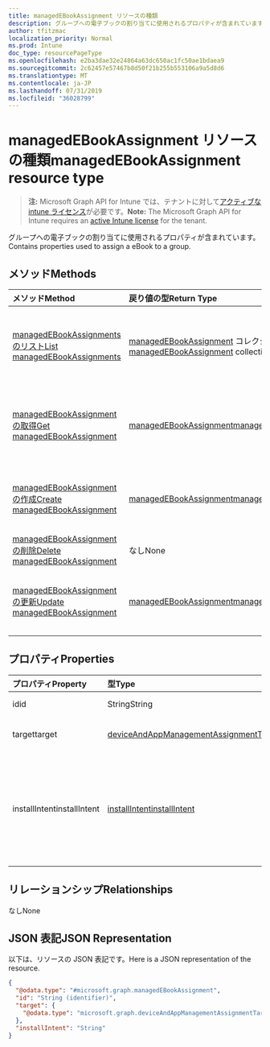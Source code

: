 ```yaml
---
title: managedEBookAssignment リソースの種類
description: グループへの電子ブックの割り当てに使用されるプロパティが含まれています。
author: tfitzmac
localization_priority: Normal
ms.prod: Intune
doc_type: resourcePageType
ms.openlocfilehash: e2ba3dae32e24864a63dc650ac1fc50ae1bdaea9
ms.sourcegitcommit: 2c62457e57467b8d50f21b255b553106a9a5d8d6
ms.translationtype: MT
ms.contentlocale: ja-JP
ms.lasthandoff: 07/31/2019
ms.locfileid: "36028799"
---
```

# <a name="managedebookassignment-resource-type"></a><span data-ttu-id="3772f-103">managedEBookAssignment リソースの種類</span><span class="sxs-lookup"><span data-stu-id="3772f-103">managedEBookAssignment resource type</span></span>

> <span data-ttu-id="3772f-104">**注:** Microsoft Graph API for Intune では、テナントに対して[アクティブな intune ライセンス](https://go.microsoft.com/fwlink/?linkid=839381)が必要です。</span><span class="sxs-lookup"><span data-stu-id="3772f-104">**Note:** The Microsoft Graph API for Intune requires an [active Intune license](https://go.microsoft.com/fwlink/?linkid=839381) for the tenant.</span></span>

<span data-ttu-id="3772f-105">グループへの電子ブックの割り当てに使用されるプロパティが含まれています。</span><span class="sxs-lookup"><span data-stu-id="3772f-105">Contains properties used to assign a eBook to a group.</span></span>

## <a name="methods"></a><span data-ttu-id="3772f-106">メソッド</span><span class="sxs-lookup"><span data-stu-id="3772f-106">Methods</span></span>
|<span data-ttu-id="3772f-107">メソッド</span><span class="sxs-lookup"><span data-stu-id="3772f-107">Method</span></span>|<span data-ttu-id="3772f-108">戻り値の型</span><span class="sxs-lookup"><span data-stu-id="3772f-108">Return Type</span></span>|<span data-ttu-id="3772f-109">説明</span><span class="sxs-lookup"><span data-stu-id="3772f-109">Description</span></span>|
|:---|:---|:---|
|[<span data-ttu-id="3772f-110">managedEBookAssignments のリスト</span><span class="sxs-lookup"><span data-stu-id="3772f-110">List managedEBookAssignments</span></span>](../api/intune-books-managedebookassignment-list.md)|<span data-ttu-id="3772f-111">[managedEBookAssignment](../resources/intune-books-managedebookassignment.md) コレクション</span><span class="sxs-lookup"><span data-stu-id="3772f-111">[managedEBookAssignment](../resources/intune-books-managedebookassignment.md) collection</span></span>|<span data-ttu-id="3772f-112">[managedEBookAssignment](../resources/intune-books-managedebookassignment.md) オブジェクトのプロパティとリレーションシップをリストします。</span><span class="sxs-lookup"><span data-stu-id="3772f-112">List properties and relationships of the [managedEBookAssignment](../resources/intune-books-managedebookassignment.md) objects.</span></span>|
|[<span data-ttu-id="3772f-113">managedEBookAssignment の取得</span><span class="sxs-lookup"><span data-stu-id="3772f-113">Get managedEBookAssignment</span></span>](../api/intune-books-managedebookassignment-get.md)|[<span data-ttu-id="3772f-114">managedEBookAssignment</span><span class="sxs-lookup"><span data-stu-id="3772f-114">managedEBookAssignment</span></span>](../resources/intune-books-managedebookassignment.md)|<span data-ttu-id="3772f-115">[managedEBookAssignment](../resources/intune-books-managedebookassignment.md) オブジェクトのプロパティとリレーションシップを読み取ります。</span><span class="sxs-lookup"><span data-stu-id="3772f-115">Read properties and relationships of the [managedEBookAssignment](../resources/intune-books-managedebookassignment.md) object.</span></span>|
|[<span data-ttu-id="3772f-116">managedEBookAssignment の作成</span><span class="sxs-lookup"><span data-stu-id="3772f-116">Create managedEBookAssignment</span></span>](../api/intune-books-managedebookassignment-create.md)|[<span data-ttu-id="3772f-117">managedEBookAssignment</span><span class="sxs-lookup"><span data-stu-id="3772f-117">managedEBookAssignment</span></span>](../resources/intune-books-managedebookassignment.md)|<span data-ttu-id="3772f-118">新しい [managedEBookAssignment](../resources/intune-books-managedebookassignment.md) オブジェクトを作成します。</span><span class="sxs-lookup"><span data-stu-id="3772f-118">Create a new [managedEBookAssignment](../resources/intune-books-managedebookassignment.md) object.</span></span>|
|[<span data-ttu-id="3772f-119">managedEBookAssignment の削除</span><span class="sxs-lookup"><span data-stu-id="3772f-119">Delete managedEBookAssignment</span></span>](../api/intune-books-managedebookassignment-delete.md)|<span data-ttu-id="3772f-120">なし</span><span class="sxs-lookup"><span data-stu-id="3772f-120">None</span></span>|<span data-ttu-id="3772f-121">[managedEBookAssignment](../resources/intune-books-managedebookassignment.md) を削除します。</span><span class="sxs-lookup"><span data-stu-id="3772f-121">Deletes a [managedEBookAssignment](../resources/intune-books-managedebookassignment.md).</span></span>|
|[<span data-ttu-id="3772f-122">managedEBookAssignment の更新</span><span class="sxs-lookup"><span data-stu-id="3772f-122">Update managedEBookAssignment</span></span>](../api/intune-books-managedebookassignment-update.md)|[<span data-ttu-id="3772f-123">managedEBookAssignment</span><span class="sxs-lookup"><span data-stu-id="3772f-123">managedEBookAssignment</span></span>](../resources/intune-books-managedebookassignment.md)|<span data-ttu-id="3772f-124">[managedEBookAssignment](../resources/intune-books-managedebookassignment.md) オブジェクトのプロパティを更新します。</span><span class="sxs-lookup"><span data-stu-id="3772f-124">Update the properties of a [managedEBookAssignment](../resources/intune-books-managedebookassignment.md) object.</span></span>|

## <a name="properties"></a><span data-ttu-id="3772f-125">プロパティ</span><span class="sxs-lookup"><span data-stu-id="3772f-125">Properties</span></span>
|<span data-ttu-id="3772f-126">プロパティ</span><span class="sxs-lookup"><span data-stu-id="3772f-126">Property</span></span>|<span data-ttu-id="3772f-127">型</span><span class="sxs-lookup"><span data-stu-id="3772f-127">Type</span></span>|<span data-ttu-id="3772f-128">説明</span><span class="sxs-lookup"><span data-stu-id="3772f-128">Description</span></span>|
|:---|:---|:---|
|<span data-ttu-id="3772f-129">id</span><span class="sxs-lookup"><span data-stu-id="3772f-129">id</span></span>|<span data-ttu-id="3772f-130">String</span><span class="sxs-lookup"><span data-stu-id="3772f-130">String</span></span>|<span data-ttu-id="3772f-131">エンティティのキー。</span><span class="sxs-lookup"><span data-stu-id="3772f-131">Key of the entity.</span></span>|
|<span data-ttu-id="3772f-132">target</span><span class="sxs-lookup"><span data-stu-id="3772f-132">target</span></span>|[<span data-ttu-id="3772f-133">deviceAndAppManagementAssignmentTarget</span><span class="sxs-lookup"><span data-stu-id="3772f-133">deviceAndAppManagementAssignmentTarget</span></span>](../resources/intune-shared-deviceandappmanagementassignmenttarget.md)|<span data-ttu-id="3772f-134">電子ブックの割り当て先。</span><span class="sxs-lookup"><span data-stu-id="3772f-134">The assignment target for eBook.</span></span>|
|<span data-ttu-id="3772f-135">installIntent</span><span class="sxs-lookup"><span data-stu-id="3772f-135">installIntent</span></span>|[<span data-ttu-id="3772f-136">installIntent</span><span class="sxs-lookup"><span data-stu-id="3772f-136">installIntent</span></span>](../resources/intune-shared-installintent.md)|<span data-ttu-id="3772f-137">電子ブックのインストールの目的。</span><span class="sxs-lookup"><span data-stu-id="3772f-137">The install intent for eBook.</span></span> <span data-ttu-id="3772f-138">可能な値は、`available`、`required`、`uninstall`、`availableWithoutEnrollment` です。</span><span class="sxs-lookup"><span data-stu-id="3772f-138">Possible values are: `available`, `required`, `uninstall`, `availableWithoutEnrollment`.</span></span>|

## <a name="relationships"></a><span data-ttu-id="3772f-139">リレーションシップ</span><span class="sxs-lookup"><span data-stu-id="3772f-139">Relationships</span></span>
<span data-ttu-id="3772f-140">なし</span><span class="sxs-lookup"><span data-stu-id="3772f-140">None</span></span>

## <a name="json-representation"></a><span data-ttu-id="3772f-141">JSON 表記</span><span class="sxs-lookup"><span data-stu-id="3772f-141">JSON Representation</span></span>
<span data-ttu-id="3772f-142">以下は、リソースの JSON 表記です。</span><span class="sxs-lookup"><span data-stu-id="3772f-142">Here is a JSON representation of the resource.</span></span>
<!-- {
  "blockType": "resource",
  "keyProperty": "id",
  "@odata.type": "microsoft.graph.managedEBookAssignment"
}
-->
``` json
{
  "@odata.type": "#microsoft.graph.managedEBookAssignment",
  "id": "String (identifier)",
  "target": {
    "@odata.type": "microsoft.graph.deviceAndAppManagementAssignmentTarget"
  },
  "installIntent": "String"
}
```



